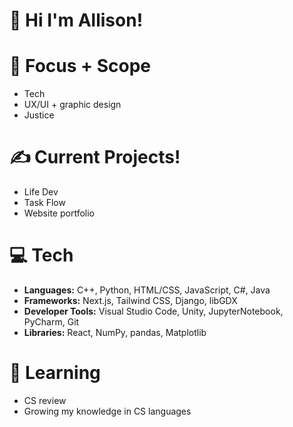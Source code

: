 # 💌 Hi I'm Allison!

# 🌱 Focus + Scope
- Tech
- UX/UI + graphic design
- Justice

# ✍️ **Current Projects!**
- Life Dev
- Task Flow
- Website portfolio

# 💻 **Tech**
- **Languages:** C++, Python, HTML/CSS, JavaScript, C#, Java
- **Frameworks:** Next.js, Tailwind CSS, Django, libGDX
- **Developer Tools:** Visual Studio Code, Unity, JupyterNotebook, PyCharm, Git
- **Libraries:** React, NumPy, pandas, Matplotlib

# 📖 **Learning**
- CS review
- Growing my knowledge in CS languages

<!---
allison-pham/allison-pham is a ✨ special ✨ repository because its `README.md` (this file) appears on your GitHub profile.
You can click the Preview link to take a look at your changes.

  ![Stats](https://github-readme-stats.vercel.app/api/top-langs/?username=allison-pham&layout=compact&theme=dark&langs_count=4)

<p align="left"> 
    <a href="https://www.python.org" target="_blank"> <img src="https://github.com/allison-pham/allison-pham/blob/main/python.png" alt="python" width="40" height="40"/> </a>
</p>
--->

